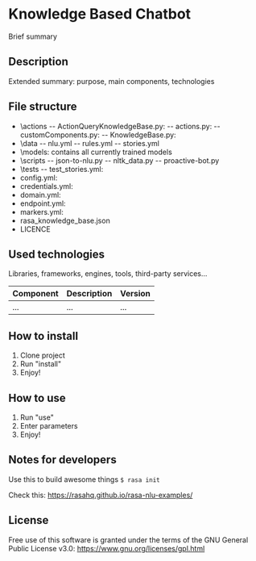# Knowledge Based Chatbot

Brief summary

## Description

Extended summary: purpose, main components, technologies

## File structure

- \actions
-- ActionQueryKnowledgeBase.py:
-- actions.py:
-- customComponents.py:
-- KnowledgeBase.py:
- \data
-- nlu.yml
-- rules.yml
-- stories.yml
- \models: contains all currently trained models
- \scripts
-- json-to-nlu.py
-- nltk_data.py
-- proactive-bot.py
- \tests
-- test_stories.yml:
- config.yml:
- credentials.yml:
- domain.yml:
- endpoint.yml:
- markers.yml:
- rasa_knowledge_base.json
- LICENCE

## Used technologies

Libraries, frameworks, engines, tools, third-party services...

| Component | Description | Version |
|--------------------------|------|---------|
|...|...|...|

## How to install

1. Clone project
2. Run "install"
3. Enjoy!

## How to use

1. Run "use"
2. Enter parameters
3. Enjoy!

## Notes for developers

Use this to build awesome things
``
$ rasa init
``

Check this: https://rasahq.github.io/rasa-nlu-examples/

## License

Free use of this software is granted under the terms of the GNU General Public License v3.0: https://www.gnu.org/licenses/gpl.html
